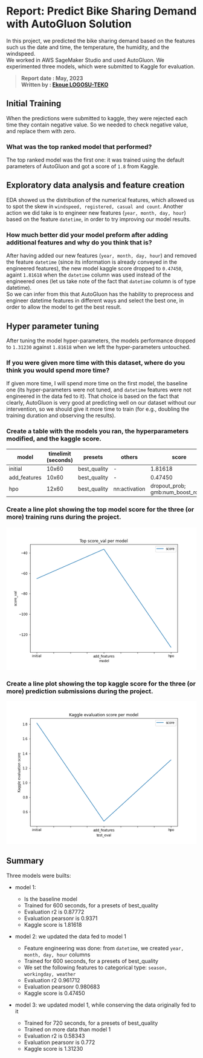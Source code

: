 # Report: Predict Bike Sharing Demand with AutoGluon Solution
In this project, we predicted the bike sharing demand based on the features such us the date and time, the temperature, the humidity, and the windspeed.     
We worked in AWS SageMaker Studio and used AutoGluon. We experimented three models, which were submitted to Kaggle for evaluation.

> **Report date : May, 2023**     
> **Written by : [Ekoue LOGOSU-TEKO](https://www.linkedin.com/in/ekouelogosuteko/?locale=en_US)**



## Initial Training
When the predictions were submitted to kaggle, they were rejected each time they contain negative value. So we needed to check negative value, and replace them with zero.


### What was the top ranked model that performed?
The top ranked model was the first one: it was trained using the default parameters of AutoGluon and got a score of `1.8` from Kaggle.


## Exploratory data analysis and feature creation
EDA showed us the distribution of the numerical features, which allowed us to spot the skew in `windspeed, registered, casual and count`. 
Another action we did take is to engineer new features (`year, month, day, hour`) based on the feature `datetime`, in order to try improving our model results.


### How much better did your model preform after adding additional features and why do you think that is?
After having added our new features (`year, month, day, hour`) and removed the feature `datetime` (since its information is already conveyed in the engineered features), the new model kaggle score dropped to `0.47450`, againt `1.81618` when the `datetime` column was used instead of the engineered ones (let us take note of the fact that `datetime` column is of type datetime).   
So we can infer from this that AutoGluon has the hability to preprocess and engineer datetime features in different ways and select the best one, in order to allow the model to get the best  result.


## Hyper parameter tuning
After tuning the model hyper-parameters, the models performance dropped to `1.31230` against `1.81618` when we left the hyper-parameters untouched.


### If you were given more time with this dataset, where do you think you would spend more time?
If given more time, I will spend more time on the first model, the baseline one (its hyper-parameters were not tuned, and `datetime` features were not engineered in the data fed to it).
That choice is based on the fact that clearly, AutoGluon is very good at predicting well on our dataset without our intervention, so we should give it more time to train (for e.g., doubling the training duration and observing the results).

### Create a table with the models you ran, the hyperparameters modified, and the kaggle score.
|model|timelimit (seconds)|presets|others|score|
|--|--|--|--|--|
|initial|10x60|best_quality|-|1.81618|
|add_features|10x60|best_quality|-|0.47450|
|hpo|12x60|best_quality|nn:activation|dropout_prob; gmb:num_boost_round|num_leaves; scheduler; searcher|1.31230|

### Create a line plot showing the top model score for the three (or more) training runs during the project.
![model_train_score.png](img/model_train_score.png)

### Create a line plot showing the top kaggle score for the three (or more) prediction submissions during the project.
![model_test_score.png](img/model_test_score.png)

## Summary
Three models were builts:
- model 1:
  - Is the baseline model
  - Trained for 600 seconds, for a presets of best_quality
  - Evaluation r2 is 0.87772
  - Evaluation pearsonr is 0.9371
  - Kaggle score is 1.81618

- model 2: we updated the data fed to model 1
    - Feature engineering was done: from `datetime`, we created `year, month, day, hour` columns
    - Trained for 600 seconds, for a presets of best_quality
    - We set the following features to categorical type: `season, workingday, weather` 
    - Evaluation r2 0.961712
    - Evaluation pearsonr 0.980683
    - Kaggle score is 0.47450

- model 3: we updated model 1, while conserving the data originally fed to it
  - Trained for 720 seconds, for a presets of best_quality
  - Trained on more data than model 1
  - Evaluation r2 is 0.58343
  - Evaluation pearsonr is 0.772
  - Kaggle score is 1.31230
